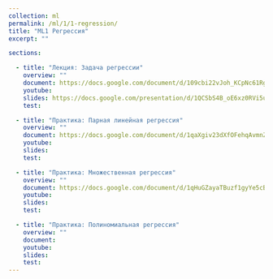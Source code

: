 ```yaml
---
collection: ml
permalink: /ml/1/1-regression/
title: "ML1 Регрессия"
excerpt: ""

sections:

  - title: "Лекция: Задача регрессии" 
    overview: ""
    document: https://docs.google.com/document/d/109cbi22vJoh_KCpNc61Rg5WhwLP06j8dqd307aqeIFw/edit?usp=sharing
    youtube:
    slides: https://docs.google.com/presentation/d/1QCSbS4B_oE6xz0RVi5uTkKc_u9lHyeZpdKD8U0D1Tkc/edit?usp=sharing
    test:

  - title: "Практика: Парная линейная регрессия" 
    overview: ""
    document: https://docs.google.com/document/d/1qaXgiv23dXfOFehqAvmnZQRa4DhyZbZKL-_Lhdm_UrM/edit?usp=sharing
    youtube:
    slides:
    test:

  - title: "Практика: Множественная регрессия" 
    overview: ""
    document: https://docs.google.com/document/d/1qHuGZayaTBuzf1gyYe5cBSfADt31BiNO5IkJwFO2TPY/edit?usp=sharing
    youtube:
    slides:
    test:

  - title: "Практика: Полиномиальная регрессия" 
    overview: ""
    document:
    youtube:
    slides:
    test:
---
```

